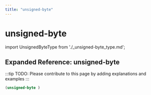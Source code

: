 ```yaml
---
title: "unsigned-byte"
---
```


# unsigned-byte

import UnsignedByteType from './_unsigned-byte_type.md';

<UnsignedByteType />

## Expanded Reference: unsigned-byte

:::tip
TODO: Please contribute to this page by adding explanations and examples
:::

```lisp
(unsigned-byte )
```
